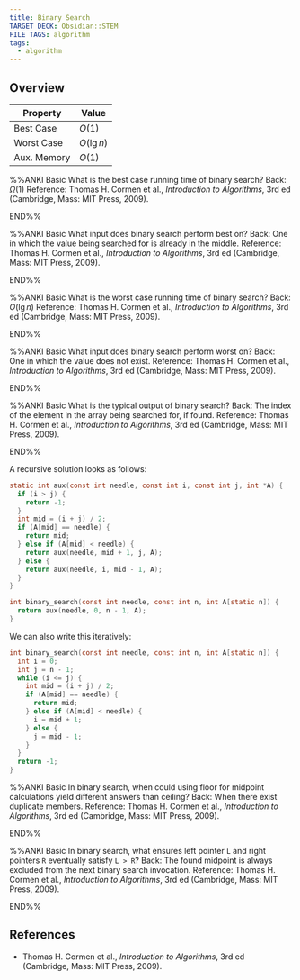 ```yaml
---
title: Binary Search
TARGET DECK: Obsidian::STEM
FILE TAGS: algorithm
tags:
  - algorithm
---
```


## Overview

Property    | Value
----------- | --------
Best Case   | $O(1)$
Worst Case  | $O(\lg{n})$
Aux. Memory | $O(1)$

%%ANKI
Basic
What is the best case running time of binary search?
Back: $\Omega(1)$
Reference: Thomas H. Cormen et al., *Introduction to Algorithms*, 3rd ed (Cambridge, Mass: MIT Press, 2009).
<!--ID: 1708117310004-->
END%%

%%ANKI
Basic
What input does binary search perform best on?
Back: One in which the value being searched for is already in the middle.
Reference: Thomas H. Cormen et al., *Introduction to Algorithms*, 3rd ed (Cambridge, Mass: MIT Press, 2009).
<!--ID: 1708117310011-->
END%%

%%ANKI
Basic
What is the worst case running time of binary search?
Back: $O(\lg{n})$
Reference: Thomas H. Cormen et al., *Introduction to Algorithms*, 3rd ed (Cambridge, Mass: MIT Press, 2009).
<!--ID: 1708117310015-->
END%%

%%ANKI
Basic
What input does binary search perform worst on?
Back: One in which the value does not exist.
Reference: Thomas H. Cormen et al., *Introduction to Algorithms*, 3rd ed (Cambridge, Mass: MIT Press, 2009).
<!--ID: 1708117310018-->
END%%

%%ANKI
Basic
What is the typical output of binary search?
Back: The index of the element in the array being searched for, if found.
Reference: Thomas H. Cormen et al., *Introduction to Algorithms*, 3rd ed (Cambridge, Mass: MIT Press, 2009).
<!--ID: 1708117310021-->
END%%

A recursive solution looks as follows:

```c
static int aux(const int needle, const int i, const int j, int *A) {
  if (i > j) {
    return -1;
  }
  int mid = (i + j) / 2;
  if (A[mid] == needle) {
    return mid;
  } else if (A[mid] < needle) {
    return aux(needle, mid + 1, j, A);
  } else {
    return aux(needle, i, mid - 1, A);
  }
}

int binary_search(const int needle, const int n, int A[static n]) {
  return aux(needle, 0, n - 1, A);
}
```

We can also write this iteratively:

```c
int binary_search(const int needle, const int n, int A[static n]) {
  int i = 0;
  int j = n - 1;
  while (i <= j) {
    int mid = (i + j) / 2;
    if (A[mid] == needle) {
      return mid;
    } else if (A[mid] < needle) {
      i = mid + 1;
    } else {
      j = mid - 1;
    }
  }
  return -1;
}
```

%%ANKI
Basic
In binary search, when could using floor for midpoint calculations yield different answers than ceiling?
Back: When there exist duplicate members.
Reference: Thomas H. Cormen et al., *Introduction to Algorithms*, 3rd ed (Cambridge, Mass: MIT Press, 2009).
<!--ID: 1708174545522-->
END%%

%%ANKI
Basic
In binary search, what ensures left pointer `L` and right pointers `R` eventually satisfy `L > R`?
Back: The found midpoint is always excluded from the next binary search invocation.
Reference: Thomas H. Cormen et al., *Introduction to Algorithms*, 3rd ed (Cambridge, Mass: MIT Press, 2009).
<!--ID: 1708174545527-->
END%%

## References

* Thomas H. Cormen et al., *Introduction to Algorithms*, 3rd ed (Cambridge, Mass: MIT Press, 2009).
